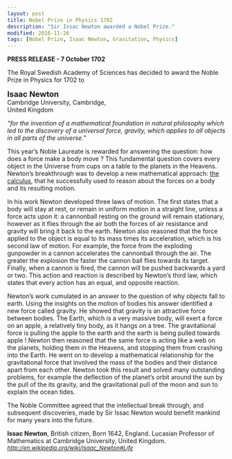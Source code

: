 ```yaml
---
layout: post
title: Nobel Prize in Physics 1702
description: "Sir Issac Newton awarded a Nobel Prize."
modified: 2016-11-26
tags: [Nobel Prize, Isaac Newton, Gravitation, Physics]
---
```


<p>
<b>PRESS RELEASE - 7 October 1702</b>
</p>

<p>
The Royal Swedish Academy of Sciences has decided to award the Noble Prize in Physics
for 1702 to
</p>

<p>
<b><font size="4">Isaac Newton</font></b><br/>
Cambridge University, Cambridge,<br/>
United Kingdom
</p>

<p><i>
“for the invention of a mathematical foundation in natural philosophy which led to the
discovery of a universal force, gravity, which applies to all objects in all parts of the
universe.”
</i></p>

<p>
This year’s Noble Laureate is rewarded for answering the question: how does a force make a body move ?
This fundamental question covers every object in the Universe from cups on a table to the planets in the Heavens. Newton’s breakthrough was to develop a new mathematical approach:
<a href="http://en.wikipedia.org/wiki/Calculus">the calculus</a>, that he successfully used to reason
about the forces on a body and its resulting motion.
</p>

<p>
In his work Newton developed three laws of motion. The first states that a body will stay at rest, or
remain in uniform motion in a straight line, unless a force acts upon it: a cannonball resting on the
ground will remain stationary, however as it flies through the air both the forces of air resistance and
gravity will bring it back to the earth. Newton also reasoned that the force applied to the object is
equal to its mass times its acceleration, which is his second law of motion. For example, the force from the exploding gunpowder in a cannon accelerates the cannonball through the air. The greater the explosion the faster the cannon ball flies towards its target. Finally, when a cannon is fired, the cannon will be pushed backwards a yard or two. This action and reaction is described by Newton’s third law, which states that every action has an equal, and opposite reaction.
</p>

<p>
Newton’s work cumulated in an answer to the question of why objects fall to earth. Using the insights on
the motion of bodies his answer identified a new force called gravity. He showed that gravity is an attractive force between bodies. The Earth, which is a very massive body, will exert a force on an apple, a relatively tiny
body, as it hangs on a tree. The gravitational force is pulling the apple to the earth and the earth is
being pulled towards apple ! Newton then reasoned that the same force is acting like a web on the planets, holding them in the Heavens, and stopping them from crashing into the Earth. He went on to develop a mathematical relationship for the gravitational force that involved the mass of the bodies and their distance apart from each other. Newton took this result and solved many outstanding problems, for example the deflection of the planet’s orbit around the sun by the pull of the its gravity, and the gravitational pull of the moon and sun to explain the ocean tides.
</p>

<p>
The Noble Committee agreed that the intellectual break through, and subsequent discoveries, made by Sir Issac Newton would benefit mankind for many years into the future.
</p>

<p>
<b>Issac Newton</b>, British citizen, Born 1642, England. Lucasian Professor of Mathematics at
Cambridge University, United Kingdom.

<a href="http://en.wikipedia.org/wiki/Isaac_Newton#Life">
<font size="2"><i>http://en.wikipedia.org/wiki/Isaac_Newton#Life</i></font></a>
</p>
